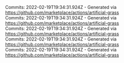 Commits: 2022-02-19T19:34:31.924Z - Generated via https://github.com/marketplace/actions/artificial-grass
<br>
Commits: 2022-02-19T19:34:31.924Z - Generated via https://github.com/marketplace/actions/artificial-grass
<br>
Commits: 2022-02-19T19:34:31.924Z - Generated via https://github.com/marketplace/actions/artificial-grass
<br>
Commits: 2022-02-19T19:34:31.924Z - Generated via https://github.com/marketplace/actions/artificial-grass
<br>
Commits: 2022-02-19T19:34:31.924Z - Generated via https://github.com/marketplace/actions/artificial-grass
<br>
